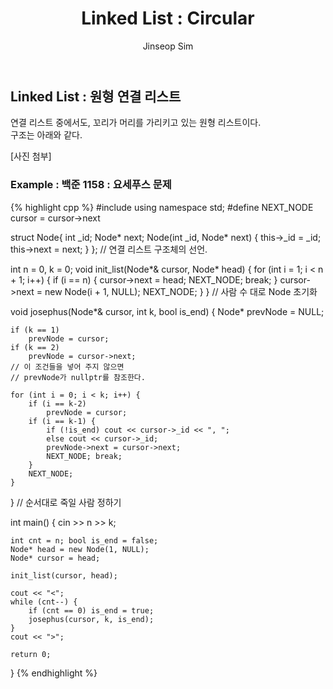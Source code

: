 ﻿---
layout: post
title: "Linked List : Circular"
categories: Algorithm
tags: [cpp]
author:
  - Jinseop Sim
---

## Linked List : 원형 연결 리스트

연결 리스트 중에서도, 꼬리가 머리를 가리키고 있는 원형 리스트이다.  
구조는 아래와 같다.  

[사진 첨부]  

### Example : 백준 1158 : 요세푸스 문제
{% highlight cpp %}
#include <iostream>
using namespace std;
#define NEXT_NODE cursor = cursor->next

struct Node{
    int _id;
    Node* next;
    Node(int _id, Node* next) {
        this->_id = _id;
        this->next = next;
    }
}; // 연결 리스트 구조체의 선언.

int n = 0, k = 0;
void init_list(Node*& cursor, Node* head) {
    for (int i = 1; i < n + 1; i++) {
        if (i == n) {
            cursor->next = head;
            NEXT_NODE; break;
        }
        cursor->next = new Node(i + 1, NULL);
        NEXT_NODE;
    }
} // 사람 수 대로 Node 초기화

void josephus(Node*& cursor, int k, bool is_end) {
    Node* prevNode = NULL;
    
    if (k == 1)
        prevNode = cursor;
    if (k == 2)
        prevNode = cursor->next;
    // 이 조건들을 넣어 주지 않으면
    // prevNode가 nullptr를 참조한다.

    for (int i = 0; i < k; i++) {
        if (i == k-2)
            prevNode = cursor;
        if (i == k-1) {
            if (!is_end) cout << cursor->_id << ", ";
            else cout << cursor->_id;
            prevNode->next = cursor->next;
            NEXT_NODE; break;
        }
        NEXT_NODE;
    }
} // 순서대로 죽일 사람 정하기

int main() {
    cin >> n >> k;

    int cnt = n; bool is_end = false;
    Node* head = new Node(1, NULL);
    Node* cursor = head;

    init_list(cursor, head);

    cout << "<";
    while (cnt--) {
        if (cnt == 0) is_end = true;
        josephus(cursor, k, is_end);
    }
    cout << ">";

    return 0;
}
{% endhighlight %}